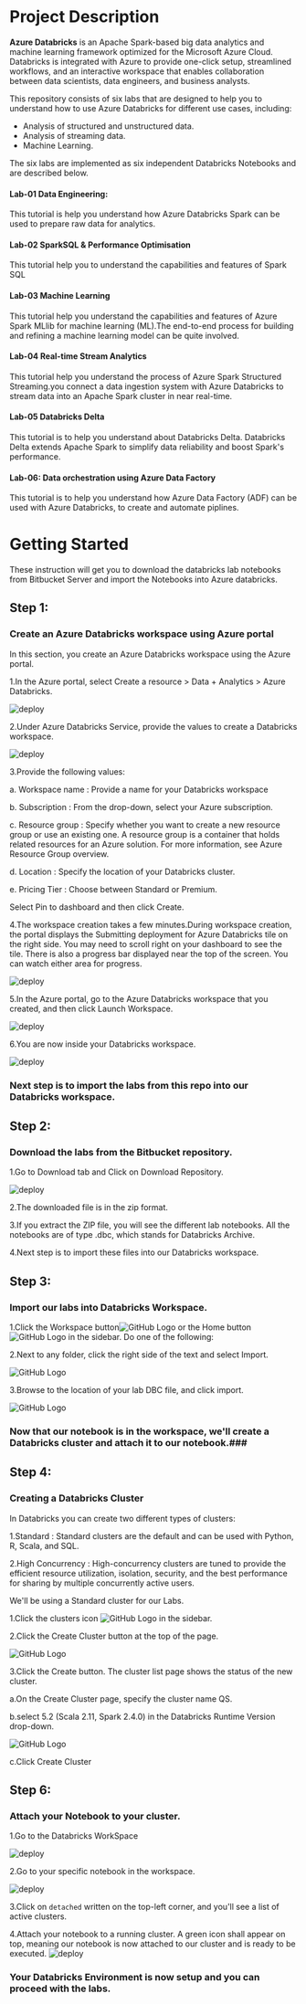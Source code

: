 # Project Description

**Azure Databricks** is an Apache Spark-based big data analytics and machine learning framework optimized for the Microsoft Azure Cloud.
Databricks is integrated with Azure to provide one-click setup, streamlined workflows, and an interactive workspace that enables collaboration between data scientists, data engineers, and business analysts.

This repository consists of six labs that are designed to help you to understand how to use Azure Databricks for different use cases, including:

* Analysis of structured and unstructured data.
* Analysis of streaming data.
* Machine Learning.

The six labs are implemented as six independent Databricks Notebooks and are described below.

#### Lab-01 Data Engineering:

This tutorial is help you understand how Azure Databricks Spark can be used to prepare raw data for analytics.

#### Lab-02 SparkSQL & Performance Optimisation

This tutorial help you to understand the capabilities and features of Spark SQL

#### Lab-03 Machine Learning

This tutorial help you understand the capabilities and features of Azure Spark MLlib for machine learning (ML).The end-to-end process for building and refining a machine learning model can be quite involved.
	
#### Lab-04 Real-time Stream Analytics
		
This tutorial help you understand the process of Azure Spark Structured Streaming.you connect a data ingestion system with Azure Databricks to stream data into an Apache Spark cluster in near real-time.

#### Lab-05 Databricks Delta
	 
This tutorial is to help you understand about Databricks Delta. Databricks Delta extends Apache Spark to simplify data reliability and boost Spark's performance.
		
#### Lab-06: Data orchestration using Azure Data Factory
	
This tutorial is to help you understand how Azure Data Factory (ADF) can be used with Azure Databricks, to create and automate piplines.

# Getting Started

These instruction will get you to download the databricks lab notebooks from Bitbucket Server and import the Notebooks into Azure databricks.

## Step 1:

### Create an Azure Databricks workspace using Azure portal

In this section, you create an Azure Databricks workspace using the Azure portal.

1.In the Azure portal, select Create a resource > Data + Analytics > Azure Databricks.

![deploy](https://i.ibb.co/thPhwmM/tuxpi-com-1551766437.jpg)

2.Under Azure Databricks Service, provide the values to create a Databricks workspace.

![deploy](https://i.ibb.co/pbZpjk8/tuxpi-com-1551766814.jpg)

3.Provide the following values:

a. Workspace name  : Provide a name for your Databricks workspace

b. Subscription    :	From the drop-down, select your Azure subscription.

c. Resource group  :  Specify whether you want to create a new resource group or use an existing one. A resource group is a container that holds related resources for an Azure solution. For more information, see Azure Resource Group overview.

d. Location	      :  Specify the location of your Databricks cluster.

e. Pricing Tier	  :  Choose between Standard or Premium.

Select Pin to dashboard and then click Create.

4.The workspace creation takes a few minutes.During workspace creation, the portal displays the Submitting deployment for Azure Databricks tile on the right side. You may need to scroll right on your dashboard to see the tile. There is also a progress bar displayed near the top of the screen. You can watch either area for progress.

![deploy](https://docs.microsoft.com/en-us/azure/azure-databricks/media/quickstart-create-databricks-workspace-portal/databricks-deployment-tile.png)


5.In the Azure portal, go to the Azure Databricks workspace that you created, and then click Launch Workspace.

![deploy](https://i.ibb.co/1m9HCC4/tuxpi-com-1551939679.jpg) 

6.You are now inside your Databricks workspace.

![deploy](https://i.ibb.co/QKNK488/Web.jpg)

### Next step is to import the labs from this repo into our Databricks workspace. ###

## Step 2:

### Download the labs from the Bitbucket repository.

1.Go to Download tab and Click on Download Repository.

![deploy](https://i.ibb.co/4VVhJyM/tuxpi-com-1551770630.jpg)

2.The downloaded file is in the zip format.

3.If you extract the ZIP file, you will see the different lab notebooks. All the notebooks are of type .dbc, which stands for Databricks Archive.

4.Next step is to import these files into our Databricks workspace.

## Step 3:

### Import our labs into Databricks Workspace.

1.Click the Workspace button![GitHub Logo](https://i.ibb.co/zrpPNZc/DataPic.png) or the Home button ![GitHub Logo](https://i.ibb.co/zNtqM9g/Datapic2.png) in the sidebar. Do one of the following:

2.Next to any folder, click the right side of the text and select Import.

![GitHub Logo](https://i.ibb.co/HHTZkmP/tuxpi-com-1551941692.jpg)

3.Browse to the location of your lab DBC file, and click import.

![GitHub Logo](https://i.ibb.co/bWDTd47/tuxpi-com-1551771056.jpg)


### Now that our notebook is in the workspace, we'll create a Databricks cluster and attach it to our notebook.###

## Step 4:

### Creating a Databricks Cluster

In Databricks you can create two different types of clusters:

1.Standard : Standard clusters are the default and can be used with Python, R, Scala, and SQL. 

2.High Concurrency : High-concurrency clusters are tuned to provide the efficient resource utilization, isolation, security, and the best performance for sharing by multiple concurrently active users.

We'll be using a Standard cluster for our Labs.


1.Click the clusters icon ![GitHub Logo](https://i.ibb.co/NpVHMyf/logo1.png) in the sidebar.

2.Click the Create Cluster button at the top of the page.


![GitHub Logo](https://i.ibb.co/c8f9SrH/tuxpi-com-1551771246.jpg)


3.Click the Create button. The cluster list page shows the status of the new cluster.

a.On the Create Cluster page, specify the cluster name QS.
		
b.select 5.2 (Scala 2.11, Spark 2.4.0) in the Databricks Runtime Version   drop-down.
		
		
		
![GitHub Logo](https://i.ibb.co/qBq9KJQ/tuxpi-com-1551773423-Data-Final.jpg)	
		
c.Click Create Cluster 

## Step 6: 

### Attach your Notebook to your cluster.

1.Go to the Databricks WorkSpace

![deploy](https://i.ibb.co/DDRzWwK/Data1.jpg)

2.Go to your specific notebook in the workspace.

![deploy](https://i.ibb.co/qdS7qWg/picData.jpg)

3.Click on `detached` written on the top-left corner, and you'll see a list of active clusters.

4.Attach your notebook to a running cluster. A green icon shall appear on top, meaning our notebook is now attached to our cluster and is ready to be executed.
![deploy](https://i.ibb.co/QPr9vtF/tuxpi-com-1551771824.jpg)

### Your Databricks Environment is now setup and you can proceed with the labs.
